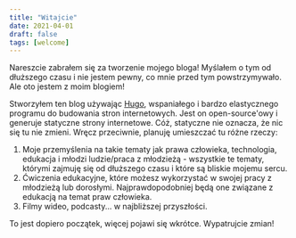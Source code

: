 ```yaml
---
title: "Witajcie"
date: 2021-04-01
draft: false
tags: [welcome]
---
```


Nareszcie zabrałem się za tworzenie mojego bloga! Myślałem o tym od dłuższego czasu i nie jestem pewny, co mnie przed tym powstrzymywało. Ale oto jestem z moim blogiem!

Stworzyłem ten blog używając [Hugo](https://gohugo.io/), wspaniałego i bardzo elastycznego programu do budowania stron internetowych. Jest on open-source'owy i generuje statyczne strony internetowe. Cóż, statyczne nie oznacza, że nic się tu nie zmieni. Wręcz przeciwnie, planuję umieszczać tu różne rzeczy:

1. Moje przemyślenia na takie tematy jak prawa człowieka, technologia, edukacja i młodzi ludzie/praca z młodzieżą - wszystkie te tematy, którymi zajmuję się od dłuższego czasu i które są bliskie mojemu sercu.
2. Ćwiczenia edukacyjne, które możesz wykorzystać w swojej pracy z młodzieżą lub dorosłymi. Najprawdopodobniej będą one związane z edukacją na temat praw człowieka. 
3. Filmy wideo, podcasty... w najbliższej przyszłości. 

To jest dopiero początek, więcej pojawi się wkrótce. Wypatrujcie zmian!

